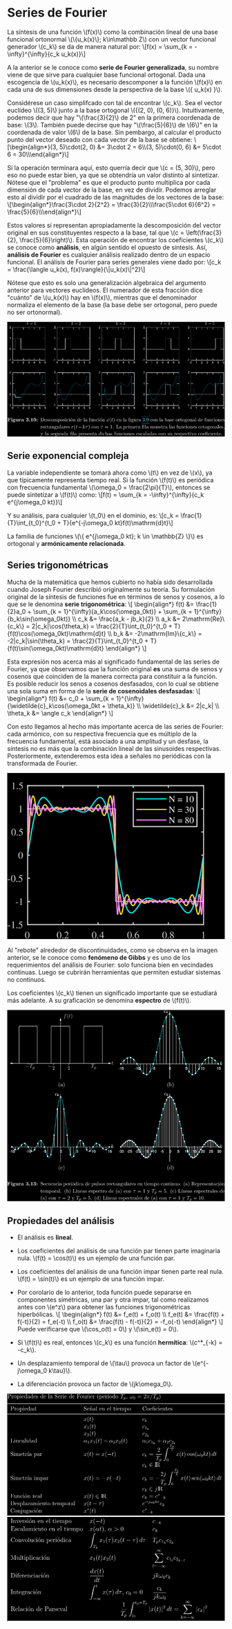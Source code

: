 # Series de Fourier

La síntesis de una función \\(f(x)\\) como la combinación lineal de una base
funcional ortonormal \\(\\{u_k(x)\\}; k\in\mathbb Z\\) con un vector funcional
generador \\(c_k\\) se da de manera natural por:
\\[f(x) = \sum_{k = -\infty}^{\infty}{c_k u_k(x)}\\]

A la anterior se le conoce como **serie de Fourier generalizada**, su nombre
viene de que sirve para cualquier base funcional ortogonal. Dada una escogencia
de \\(u_k(x)\\), es necesario descomponer a la función \\(f(x)\\) en cada una
de sus dimensiones desde la perspectiva de la base \\({ u_k(x) }\\).

Considérese un caso simplifcado con tal de encontrar \\(c_k\\). Sea el vector
euclídeo \\((3, 5)\\) junto a la base ortogonal \\({(2, 0), (0, 6)}\\).
Intuitivamente, podemos decir que hay "\\(\frac{3}{2}\\) de 2" en la primera
coordenada de base: \\(3\\). También puede decirse que hay "\\(\frac{5}{6}\\) de
\\(6\\)" en la coordenada de valor \\(6\\) de la base.  Sin pembargo, al calcular el
producto punto del vector deseado con cada vector de la base se obtiene:
\\[\\begin{align*}(3, 5)\cdot(2, 0) &= 3\cdot 2 = 6\\\\(3, 5)\cdot(0, 6) &=
5\cdot 6 = 30\\\\\\end{align*}\\]

Si la operación terminara aquí, esto querría decir que \\(c = (5, 30)\\), pero
eso no puede estar bien, ya que se obtendría un valor distinto al sintetizar.
Nótese que el "problema" es que el producto punto multiplica por cada dimensión
de cada vector de la base, en vez de dividir. Podemos arreglar esto al dividir
por el cuadrado de las magnitudes de los vectores de la base:
\\[\\begin{align*}\frac{3\cdot 2}{2^2} = \frac{3}{2}\\\\\frac{5\cdot 6}{6^2} = \frac{5}{6}\\\\\\end{align*}\\]

Estos valores sí representan apropiadamente la descomposición del vector
original en sus constituyentes respecto a la base, tal que \\(c =
\\left(\frac{3}{2}, \frac{5}{6}\\right)\\). Esta operación de encontrar los
coeficientes \\(c_k\\) se conoce como **análisis**, en algún sentido el opuesto
de síntesis. Así, **análisis de Fourier** es cualquier análisis realizado
dentro de un espacio funcional. El análisis de Fourier para series generales
viene dado por:
\\[c_k = \frac{\langle u_k(x), f(x)\rangle}{\\|u_k(x)\\|^2}\\]

Nótese que esto es solo una generalización algebraica del argumento anterior
para vectores euclídeos. El numerador de esta fracción dice "cuánto" de
\\(u_k(x)\\) hay en \\(f(x)\\), mientras que el denominador normaliza el
elemento de la base (la base debe ser ortogonal, pero puede no ser ortonormal).

![](img/descomposicion-general.png)

## Serie exponencial compleja

La variable independiente se tomará ahora como \\(t\\) en vez de \\(x\\), ya
que típicamente representa tiempo real. Si la función \\(f(t)\\) es periódica
con frecuencia fundamental \\(\omega_0 = \frac{2\pi}{T}\\), entonces se puede
sintetizar a \\(f(t)\\) como:
\\[f(t) = \sum_{k = -\infty}^{\infty}{c_k e^{j\omega_0 kt}}\\]

Y su análisis, para cualquier \\(t_0\\) en el dominio, es:
\\[c_k = \frac{1}{T}\int_{t_0}^{t_0 + T}{e^{-j\omega_0 kt}f(t)\mathrm{d}t}\\]

La familia de funciones \\(\\{ e^{j\omega_0 kt}; k \in \mathbb{Z} \\}\\) es
ortogonal y **armónicamente relacionada**.

## Series trigonométricas

Mucha de la matemática que hemos cubierto no había sido desarrollada cuando
Joseph Fourier describió originalmente su teoría. Su formulación original de la
síntesis de funciones fue en términos de senos y cosenos, a lo que se le
denomina **serie trigonométrica**:
\\[
  \\begin{align*}
    f(t) &= \frac{1}{2}a_0 + \sum_{k = 1}^{\infty}{a_k\cos(\omega_0kt)} + \sum_{k = 1}^{\infty}{b_k\sin(\omega_0kt)} \\\\
	c_k &= \frac{a_k - jb_k}{2} \\\\
	a_k &= 2\mathrm{Re}\\{c_k\\} = 2|c_k|\cos(\theta_k) = \frac{2}{T}\int_{t_0}^{t_0 + T}{f(t)\cos(\omega_0kt)\mathrm{d}t} \\\\
	b_k &= -2\mathrm{Im}\\{c_k\\} = -2|c_k|\sin(\theta_k) = \frac{2}{T}\int_{t_0}^{t_0 + T}{f(t)\sin(\omega_0kt)\mathrm{d}t}
  \\end{align*}
\\]

Esta expresión nos acerca más al significado fundamental de las series de
Fourier, ya que observamos que la función original **es** una suma de senos y
cosenos que coinciden de la manera correcta para constituir a la función. Es
posible reducir los senos a cosenos desfasados, con lo cual se obtiene una sola
suma en forma de la **serie de cosenoidales desfasadas**:
\\[
  \\begin{align*}
    f(t) &= c_0 + \sum_{k = 1}^{\infty}{\widetilde{c}_k\cos(\omega_0kt + \theta_k)} \\\\
	\widetilde{c}_k &= 2|c_k| \\\\
	\theta_k &= \angle c_k
  \\end{align*}
\\]

Con esto llegamos al hecho más importante acerca de las series de Fourier: cada
armónico, con su respectiva frecuencia que es múltiplo de la frecuencia
fundamental, está asociado a una amplitud y un desfase, la síntesis no es más
que la combinación lineal de las sinusoides respectivas. Posteriormente,
extenderemos esta idea a señales no periódicas con la transformada de Fourier.

![](img/sintesis.png)

Al "rebote" alrededor de discontinuidades, como se observa en la imagen
anterior, se le conoce como **fenómeno de Gibbs** y es uno de los
requerimientos del análisis de Fourier: solo funciona bien en vecindades
continuas. Luego se cubrirán herramientas que permiten estudiar sistemas no
continuos.

Los coeficientes \\(c_k\\) tienen un significado importante que se estudiará
más adelante. A su graficación se denomina **espectro** de \\(f(t)\\).

![](img/espectro-series.png)

## Propiedades del análisis

- El análisis es **lineal**.

- Los coeficientes del análisis de una función par tienen parte imaginaria
  nula. \\(f(t) = \cos(t)\\) es un ejemplo de una función par.

- Los coeficientes del análisis de una función impar tienen parte real
  nula. \\(f(t) = \sin(t)\\) es un ejemplo de una función impar.

- Por corolario de lo anterior, toda función puede separarse en componentes
  simétricas, una par y otra impar, tal como realizamos antes con \\(e^z\\)
  para obtener las funciones trigonométricas hiperbólicas.
  \\[
  \\begin{align*}
    f(t) &= f_e(t) + f_o(t) \\\\
    f_e(t) &= \frac{f(t) + f(-t)}{2} = f_e(-t) \\\\
    f_o(t) &= \frac{f(t) - f(-t)}{2} = -f_o(-t)
  \\end{align*}
  \\]
  Puede verificarse que \\(\cos_o(t) = 0\\) y \\(\sin_e(t) = 0\\).

- Si \\(f(t)\\) es real, entonces \\(c_k\\) es una función **hermítica**: \\(c^*_{-k} = -c_k\\).

- Un desplazamiento temporal de \\(\tau\\) provoca un factor de \\(e^{-j\omega_0 k\tau}\\).

- La diferenciación provoca un factor de \\(jk\omega_0\\).

![](img/propiedades-serie0.png)
![](img/propiedades-serie1.png)
